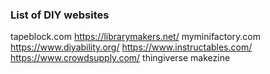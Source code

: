 ### List of DIY websites 
tapeblock.com 
https://librarymakers.net/
myminifactory.com
https://www.diyability.org/
https://www.instructables.com/
https://www.crowdsupply.com/
thingiverse
makezine